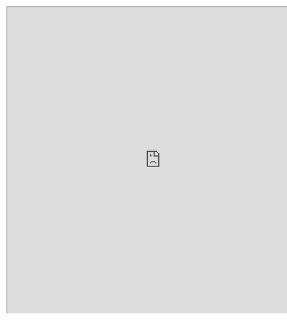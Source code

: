 
<iframe id="onereach_frame" 
        title="OneReach Client" 
        width="800"
        height="800"
        src="https://chat.icf.onereach.ai/hCSZQQRqQaq4I5l1t_BQAA/nih-icf-poc">
        </iframe>

